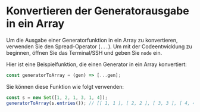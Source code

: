 # Konvertieren der Generatorausgabe in ein Array

Um die Ausgabe einer Generatorfunktion in ein Array zu konvertieren, verwenden Sie den Spread-Operator (`...`). Um mit der Codeentwicklung zu beginnen, öffnen Sie das Terminal/SSH und geben Sie `node` ein.

Hier ist eine Beispielfunktion, die einen Generator in ein Array konvertiert:

```js
const generatorToArray = (gen) => [...gen];
```

Sie können diese Funktion wie folgt verwenden:

```js
const s = new Set([1, 2, 1, 3, 1, 4]);
generatorToArray(s.entries()); // [[ 1, 1 ], [ 2, 2 ], [ 3, 3 ], [ 4, 4 ]]
```
